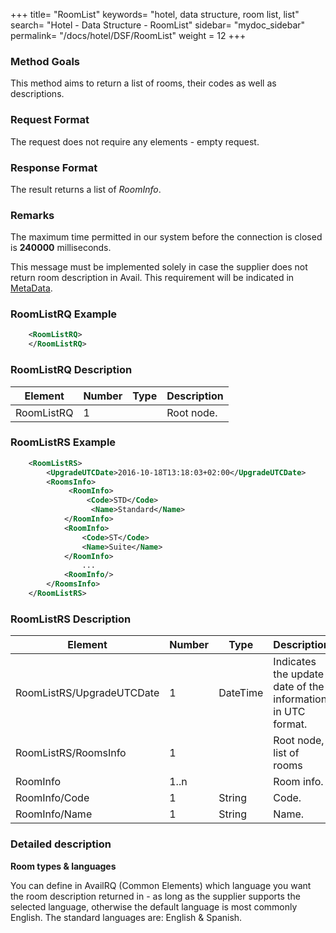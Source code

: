 +++
title= "RoomList"
keywords= "hotel, data structure, room list, list"
search= "Hotel - Data Structure - RoomList"
sidebar= "mydoc_sidebar"
permalink= "/docs/hotel/DSF/RoomList"
weight = 12
+++



### Method Goals


This method aims to return a list of rooms, their codes as well as descriptions. 



### Request Format


The request does not require any elements - empty request.



### Response Format


The result returns a list of *RoomInfo*.



### Remarks


The maximum time permitted in our system before the connection is closed is **240000** milliseconds.

This message must be implemented solely in case the supplier does not return room description in Avail. This requirement will be indicated in [MetaData](https://docs.travelgatex.com/connectiontypesbuyers/legacy/methods/staticcontent/metadata/).



### RoomListRQ Example


~~~xml
    <RoomListRQ>
    </RoomListRQ>
~~~


### RoomListRQ Description



| **Element**		| **Number**	| **Type**	| **Description**	|
| --------------------- | ------------- | ------------- | --------------------- |
| RoomListRQ 		| 1          	|		| Root node.		|
  



### RoomListRS Example


~~~xml
    <RoomListRS>
        <UpgradeUTCDate>2016-10-18T13:18:03+02:00</UpgradeUTCDate>
        <RoomsInfo>
             <RoomInfo>
                 <Code>STD</Code>
                  <Name>Standard</Name>
            </RoomInfo>
            <RoomInfo>
                <Code>ST</Code>
                <Name>Suite</Name>
            </RoomInfo>
                ...
            <RoomInfo/>
        </RoomsInfo>
    </RoomListRS>
~~~


### RoomListRS Description



| **Element**		| **Number**	| **Type**	| **Description**	|
| --------------------- | ------------- | ------------- | --------------------- |
| RoomListRS/UpgradeUTCDate		| 1       	|	DateTime	| Indicates the update date of the information in UTC format.	|
| RoomListRS/RoomsInfo 		| 1          	|		| Root node, list of rooms		|
|RoomInfo | 1..n ||Room info.|
|RoomInfo/Code | 1 | String | Code. |
|RoomInfo/Name | 1 | String | Name. |



### Detailed description 


**Room types & languages**

You can define in AvailRQ (Common Elements) which language you want the room description returned in  - as long as the supplier supports the selected language, otherwise the default language is most commonly English. The standard languages are: English & Spanish.
